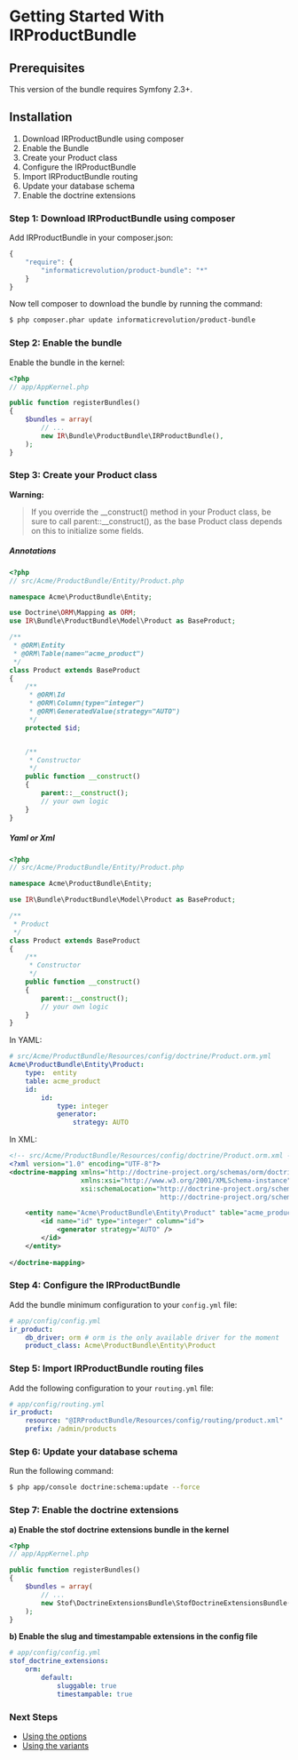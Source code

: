 Getting Started With IRProductBundle
====================================

## Prerequisites

This version of the bundle requires Symfony 2.3+.

## Installation

1. Download IRProductBundle using composer
2. Enable the Bundle
3. Create your Product class
4. Configure the IRProductBundle
5. Import IRProductBundle routing
6. Update your database schema
7. Enable the doctrine extensions

### Step 1: Download IRProductBundle using composer

Add IRProductBundle in your composer.json:

```js
{
    "require": {
        "informaticrevolution/product-bundle": "*"
    }
}
```

Now tell composer to download the bundle by running the command:

``` bash
$ php composer.phar update informaticrevolution/product-bundle
```

### Step 2: Enable the bundle

Enable the bundle in the kernel:

``` php
<?php
// app/AppKernel.php

public function registerBundles()
{
    $bundles = array(
        // ...
        new IR\Bundle\ProductBundle\IRProductBundle(),
    );
}
```

### Step 3: Create your Product class

**Warning:**

> If you override the __construct() method in your Product class, be sure
> to call parent::__construct(), as the base Product class depends on
> this to initialize some fields.

##### Annotations

``` php
<?php
// src/Acme/ProductBundle/Entity/Product.php

namespace Acme\ProductBundle\Entity;

use Doctrine\ORM\Mapping as ORM;
use IR\Bundle\ProductBundle\Model\Product as BaseProduct;

/**
 * @ORM\Entity
 * @ORM\Table(name="acme_product")
 */
class Product extends BaseProduct
{
    /**
     * @ORM\Id
     * @ORM\Column(type="integer")
     * @ORM\GeneratedValue(strategy="AUTO")
     */
    protected $id;


    /**
     * Constructor
     */  
    public function __construct()
    {
        parent::__construct();
        // your own logic
    }
}
```

##### Yaml or Xml

```php
<?php
// src/Acme/ProductBundle/Entity/Product.php

namespace Acme\ProductBundle\Entity;

use IR\Bundle\ProductBundle\Model\Product as BaseProduct;

/**
 * Product
 */
class Product extends BaseProduct
{
    /**
     * Constructor
     */  
    public function __construct()
    {
        parent::__construct();
        // your own logic
    }
}
```

In YAML:

``` yaml
# src/Acme/ProductBundle/Resources/config/doctrine/Product.orm.yml
Acme\ProductBundle\Entity\Product:
    type:  entity
    table: acme_product
    id:
        id:
            type: integer
            generator:
                strategy: AUTO
```

In XML:

``` xml
<!-- src/Acme/ProductBundle/Resources/config/doctrine/Product.orm.xml -->
<?xml version="1.0" encoding="UTF-8"?>
<doctrine-mapping xmlns="http://doctrine-project.org/schemas/orm/doctrine-mapping"
                  xmlns:xsi="http://www.w3.org/2001/XMLSchema-instance"
                  xsi:schemaLocation="http://doctrine-project.org/schemas/orm/doctrine-mapping
                                      http://doctrine-project.org/schemas/orm/doctrine-mapping.xsd">

    <entity name="Acme\ProductBundle\Entity\Product" table="acme_product">
        <id name="id" type="integer" column="id">
            <generator strategy="AUTO" />
        </id> 
    </entity>
    
</doctrine-mapping>
```

### Step 4: Configure the IRProductBundle

Add the bundle minimum configuration to your `config.yml` file:

``` yaml
# app/config/config.yml
ir_product:
    db_driver: orm # orm is the only available driver for the moment 
    product_class: Acme\ProductBundle\Entity\Product
```

### Step 5: Import IRProductBundle routing files

Add the following configuration to your `routing.yml` file:

``` yaml
# app/config/routing.yml
ir_product:
    resource: "@IRProductBundle/Resources/config/routing/product.xml"
    prefix: /admin/products
```

### Step 6: Update your database schema

Run the following command:

``` bash
$ php app/console doctrine:schema:update --force
```

### Step 7: Enable the doctrine extensions

**a) Enable the stof doctrine extensions bundle in the kernel**

``` php
<?php
// app/AppKernel.php

public function registerBundles()
{
    $bundles = array(
        // ...
        new Stof\DoctrineExtensionsBundle\StofDoctrineExtensionsBundle(),
    );
}
```

**b) Enable the slug and timestampable extensions in the config file**

``` yaml
# app/config/config.yml
stof_doctrine_extensions:
    orm:
        default:
            sluggable: true
            timestampable: true
```

### Next Steps

- [Using the options](options.md)
- [Using the variants](variants.md)